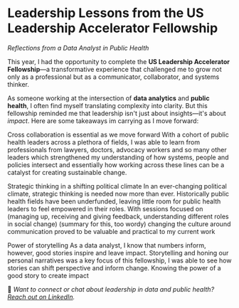 # Leadership Lessons from the US Leadership Accelerator Fellowship  
*Reflections from a Data Analyst in Public Health*

This year, I had the opportunity to complete the **US Leadership Accelerator Fellowship**—a transformative experience that challenged me to grow not only as a professional but as a communicator, collaborator, and systems thinker.

As someone working at the intersection of **data analytics** and **public health**, I often find myself translating complexity into clarity. But this fellowship reminded me that leadership isn't just about insights—it's about *impact*. Here are some takeaways im carrying as I move forward:

Cross collaboration is essential as we move forward 
With a cohort of public health leaders across a plethora of fields, I was able to learn from professionals from lawyers, doctors, advocacy workers and so many other leaders which strengthened my understanding of how systems, people and policies intersect and essentially how working across these lines can be a catalyst for creating sustainable change. 

Strategic thinking in a shifting political climate
In an ever-changing political climate, strategic thinking is needed now more than ever. Historically public health fields have been underfunded, leaving little room for public health leaders to feel empowered in their roles. With sessions focused on (managing up, receiving and giving feedback, understanding different roles in social change) (summary for this, too wordy) changing the culture around communication proved to be valuable and practical to my current work 

Power of storytelling 
As a data analyst, I know that numbers inform, however, good stories inspire and leave impact. Storytelling and honing our personal narratives was a key focus of this fellowship, I was able to see how stories can shift perspective and inform change. Knowing the power of a good story to create impact 






📌 *Want to connect or chat about leadership in data and public health? [Reach out on LinkedIn](https://www.linkedin.com/in/YOUR-PROFILE).*

